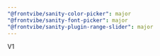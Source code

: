 ```yaml
---
"@frontvibe/sanity-color-picker": major
"@frontvibe/sanity-font-picker": major
"@frontvibe/sanity-plugin-range-slider": major
---
```


V1
